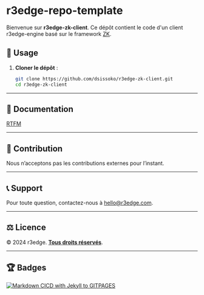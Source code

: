 # r3edge-repo-template

Bienvenue sur **r3edge-zk-client**. Ce dépôt contient le code d'un client r3edge-engine basé sur le framework [ZK](https://www.zkoss.org/).

## 📌 Usage

1. **Cloner le dépôt** :  
   ```bash
   git clone https://github.com/dsissoko/r3edge-zk-client.git
   cd r3edge-zk-client
   ```

---

## 📝 Documentation

[RTFM](docs/index.md)

---
## 🤝 Contribution
Nous n’acceptons pas les contributions externes pour l’instant.

---

## 📞 Support
Pour toute question, contactez-nous à [hello@r3edge.com](mailto:hello@r3edge.com).

---

## ⚖️ Licence
© 2024 r3edge. [**Tous droits réservés**](LICENSE).

---

## 🏆 Badges

[![Markdown CICD with Jekyll to GITPAGES](https://github.com/dsissoko/r3edge-repo-template/actions/workflows/cicd_doc_gitpages.yml/badge.svg)](https://github.com/dsissoko/r3edge-repo-template/actions/workflows/cicd_doc_gitpages.yml)
